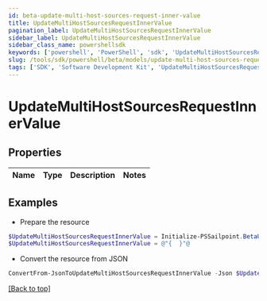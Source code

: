 ```yaml
---
id: beta-update-multi-host-sources-request-inner-value
title: UpdateMultiHostSourcesRequestInnerValue
pagination_label: UpdateMultiHostSourcesRequestInnerValue
sidebar_label: UpdateMultiHostSourcesRequestInnerValue
sidebar_class_name: powershellsdk
keywords: ['powershell', 'PowerShell', 'sdk', 'UpdateMultiHostSourcesRequestInnerValue', 'BetaUpdateMultiHostSourcesRequestInnerValue'] 
slug: /tools/sdk/powershell/beta/models/update-multi-host-sources-request-inner-value
tags: ['SDK', 'Software Development Kit', 'UpdateMultiHostSourcesRequestInnerValue', 'BetaUpdateMultiHostSourcesRequestInnerValue']
---
```



# UpdateMultiHostSourcesRequestInnerValue

## Properties

Name | Type | Description | Notes
------------ | ------------- | ------------- | -------------

## Examples

- Prepare the resource
```powershell
$UpdateMultiHostSourcesRequestInnerValue = Initialize-PSSailpoint.BetaUpdateMultiHostSourcesRequestInnerValue 
$UpdateMultiHostSourcesRequestInnerValue = @"{  }"@
```

- Convert the resource from JSON
```powershell
ConvertFrom-JsonToUpdateMultiHostSourcesRequestInnerValue -Json $UpdateMultiHostSourcesRequestInnerValue
```


[[Back to top]](#) 

